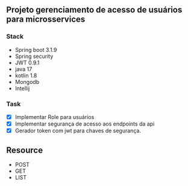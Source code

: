 ## Projeto gerenciamento de acesso de usuários para microsservices

### Stack
- Spring boot 3.1.9
- Spring security
- JWT 0.9.1
- java 17
- kotlin 1.8
- Mongodb
- Intellij

### Task
- [x] Implementar Role para usuários
- [x] Implementar segurança de acesso aos endpoints da api
- [x] Gerador token com jwt para chaves de segurança.

## Resource
- POST
- GET
- LIST
  

